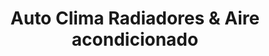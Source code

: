 ---
title: "Auto Clima Radiadores & Aire acondicionado"
url: /san-jose/auto-clima-radiadores-y-aire-acondicionado/
shop: reparación de automóviles
---